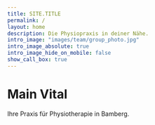 ```yaml
---
title: SITE.TITLE
permalink: /
layout: home
description: Die Physiopraxis in deiner Nähe.
intro_image: "images/team/group_photo.jpg"
intro_image_absolute: true
intro_image_hide_on_mobile: false
show_call_box: true
---
```


# Main Vital

Ihre Praxis für Physiotherapie in Bamberg.
